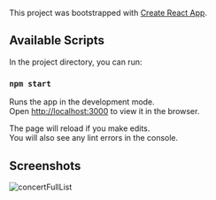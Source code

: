 This project was bootstrapped with [Create React App](https://github.com/facebook/create-react-app).

## Available Scripts

In the project directory, you can run:

### `npm start`

Runs the app in the development mode.<br>
Open [http://localhost:3000](http://localhost:3000) to view it in the browser.

The page will reload if you make edits.<br>
You will also see any lint errors in the console.


## Screenshots

![concertFullList](https://user-images.githubusercontent.com/25304578/58132612-bffdeb00-7bef-11e9-9c56-c4eaf2dfcd60.png)

